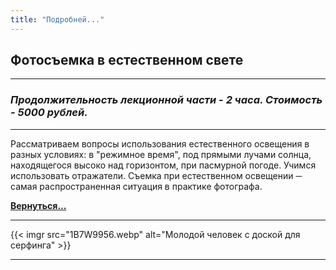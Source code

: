 ```yaml
---
title: "Подробней..."
---
```


## Фотосъемка в естественном свете


---
### *Продолжительность лекционной части - 2 часа. Стоимость - 5000 рублей.*
---
Рассматриваем вопросы использования естественного освещения в разных условиях: в "режимное время", под прямыми лучами солнца, находящегося высоко над горизонтом, при пасмурной погоде. Учимся использовать отражатели.
Съемка при естественном освещении ─ самая распространенная ситуация в практике фотографа.

**[Вернуться...](/training)**

---
{{< imgr src="1B7W9956.webp" alt="Молодой человек с доской для серфинга" >}}

---
